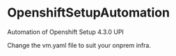 # OpenshiftSetupAutomation
Automation of Openshift Setup 4.3.0 UPI

Change the vm.yaml file to suit your onprem infra. 
